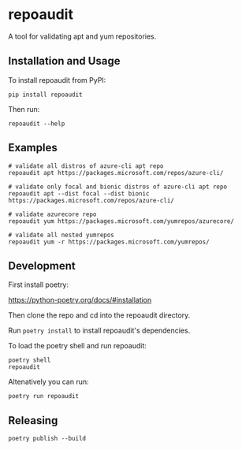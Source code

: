 # repoaudit

A tool for validating apt and yum repositories.

## Installation and Usage

To install repoaudit from PyPI:

```
pip install repoaudit
```

Then run:

```
repoaudit --help
```

## Examples

```
# validate all distros of azure-cli apt repo
repoaudit apt https://packages.microsoft.com/repos/azure-cli/

# validate only focal and bionic distros of azure-cli apt repo
repoaudit apt --dist focal --dist bionic https://packages.microsoft.com/repos/azure-cli/

# validate azurecore repo
repoaudit yum https://packages.microsoft.com/yumrepos/azurecore/

# validate all nested yumrepos
repoaudit yum -r https://packages.microsoft.com/yumrepos/
```

## Development


First install poetry:

https://python-poetry.org/docs/#installation

Then clone the repo and cd into the repoaudit directory.

Run `poetry install` to install repoaudit's dependencies.

To load the poetry shell and run repoaudit:

```
poetry shell
repoaudit
```

Altenatively you can run:

```
poetry run repoaudit
```

## Releasing

```
poetry publish --build
```

